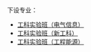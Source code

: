 下设专业：  

- [工科实验班（电气信息）](工科实验班（电气信息）.md)  
- [工科实验班（新工科）](工科实验班（新工科）.md)  
- [工科实验班（工程能源）](工科实验班（工程能源）.md)  